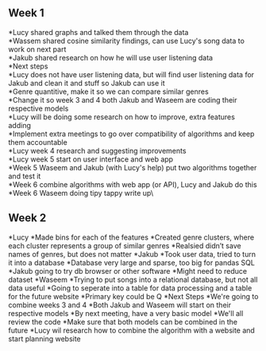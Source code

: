 ## Week 1
*Lucy shared graphs and talked them through the data\
*Wassem shared cosine similarity findings, can use Lucy's song data to work on next part\
*Jakub shared research on how he will use user listening data\
*Next steps\
  *Lucy does not have user listening data, but will find user listening data for Jakub and clean it and stuff so Jakub can use it\
  *Genre quantitive, make it so we can compare similar genres\
  *Change it so week 3 and 4 both Jakub and Waseem are coding their respective models\
  *Lucy will be doing some research on how to improve, extra features adding\
  *Implement extra meetings to go over compatibility of algorithms and keep them accountable\
  *Lucy week 4 research and suggesting improvements\
  *Lucy week 5 start on user interface and web app\
  *Week 5 Waseem and Jakub (with Lucy's help) put two algorithms together and test it\
  *Week 6 combine algorithms with web app (or API), Lucy and Jakub do this\
  *Week 6 Waseem doing tipy tappy write up\

## Week 2
*Lucy
  *Made bins for each of the features
  *Created genre clusters, where each cluster represents a group of similar genres
  *Realsied didn’t save names of genres, but does not matter
*Jakub
  *Took user data, tried to turn it into a database
  *Database very large and sparse, too big for pandas SQL
  *Jakub going to try db browser or other software
  *Might need to reduce dataset 
*Waseem
  *Trying to put songs into a relational database, but not all data useful
  *Going to seperate into a table for data processing and a table for the future website
  *Primary key could be Q
*Next Steps
  *We're going to combine weeks 3 and 4
  *Both Jakub and Waseem will start on their respective models
  *By next meeting, have a very basic model
  *We'll all review the code 
  *Make sure that both models can be combined in the future
  *Lucy wil research how to combine the algorithm with a website and start planning website 


